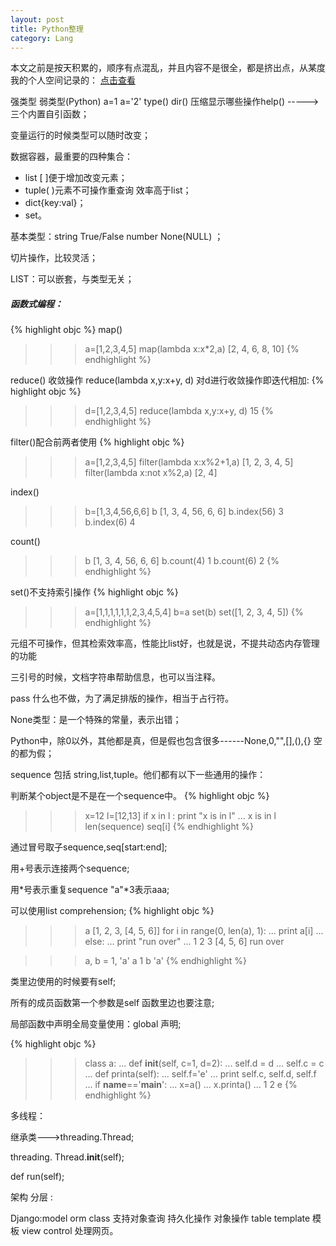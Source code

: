 ```yaml
---
layout: post
title: Python整理
category: Lang
---
```


本文之前是按天积累的，顺序有点混乱，并且内容不是很全，都是挤出点，从某度我的个人空间记录的：
<a href="http://hi.baidu.com/wenjiashe521/item/8579f2bd2f99454dba0e1243">点击查看</a>

强类型 弱类型(Python) a=1 a='2' type() dir() 压缩显示哪些操作help()  -----> 三个内置自引函数； 

变量运行的时候类型可以随时改变；

数据容器，最重要的四种集合：

* list [ ]便于增加改变元素；
* tuple( )元素不可操作重查询 效率高于list；
* dict{key:val}；
* set。

基本类型：string True/False number None(NULL) ；

切片操作，比较灵活；

LIST：可以嵌套，与类型无关；

##### 函数式编程：
{% highlight objc %}
map()
>>>a=[1,2,3,4,5]
>>> map(lambda x:x*2,a)
[2, 4, 6, 8, 10]
{% endhighlight %}

reduce() 收敛操作 reduce(lambda x,y:x+y, d) 对d进行收敛操作即迭代相加:
{% highlight objc %}
>>>d=[1,2,3,4,5]
>>> reduce(lambda x,y:x+y, d)
15
{% endhighlight %}

filter()配合前两者使用
{% highlight objc %}
>>>a=[1,2,3,4,5]
>>> filter(lambda x:x%2+1,a)
[1, 2, 3, 4, 5]
>>> filter(lambda x:not x%2,a)
[2, 4]

index()
>>> b=[1,3,4,56,6,6]
>>> b
[1, 3, 4, 56, 6, 6]
>>> b.index(56)
3
>>> b.index(6)
4

count()
>>> b
[1, 3, 4, 56, 6, 6]
>>> b.count(4)
1
>>> b.count(6)
2
{% endhighlight %}

set()不支持索引操作
{% highlight objc %}
>>> a=[1,1,1,1,1,1,2,3,4,5,4]
>>> b=a
>>> set(b)
set([1, 2, 3, 4, 5])
{% endhighlight %}

元组不可操作，但其检索效率高，性能比list好，也就是说，不提共动态内存管理的功能

三引号的时候，文档字符串帮助信息，也可以当注释。

pass 什么也不做，为了满足排版的操作，相当于占行符。

None类型：是一个特殊的常量，表示出错；

Python中，除0以外，其他都是真，但是假也包含很多------None,0,"",[],(),{} 空的都为假；

sequence 包括 string,list,tuple。他们都有以下一些通用的操作：

判断某个object是不是在一个sequence中。
{% highlight objc %}
>>> x=12
>>> l=[12,13]
>>> if x in l : print "x is in l"
... 
x is in l
len(sequence)
seq[i]
{% endhighlight %}

通过冒号取子sequence,seq[start:end];

用+号表示连接两个sequence;

用*号表示重复sequence "a"*3表示aaa;

可以使用list comprehension;
{% highlight objc %}
>>> a
[1, 2, 3, [4, 5, 6]]
>>> for i in range(0, len(a), 1):
...     print a[i]
... else:
...     print "run over"
... 
1
2
3
[4, 5, 6]
run over

>>> a, b = 1, 'a'
>>> a
1
>>> b
'a'
{% endhighlight %}

类里边使用的时候要有self;

所有的成员函数第一个参数是self 函数里边也要注意;

局部函数中声明全局变量使用：global 声明;

{% highlight objc %}
>>> class a:
...     def __init__(self, c=1, d=2):
...             self.d = d
...             self.c = c
...     def printa(self):
...             self.f='e'
...             print self.c, self.d, self.f
... 
>>> if __name__=='__main__':
...     x=a()
...     x.printa()
... 
1 2 e
{% endhighlight %}

多线程：

继承类--->threading.Thread;

threading. Thread.__init__(self);

def run(self);
    
架构 分层 :

Django:model orm class 支持对象查询 持久化操作 对象操作 table template 模板 view control 处理网页。


